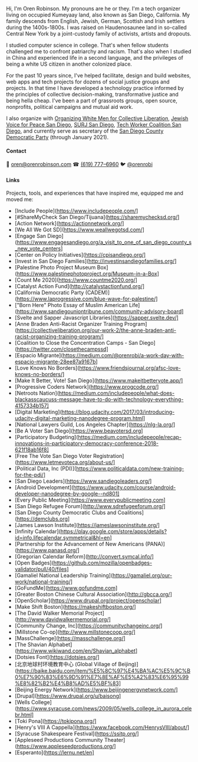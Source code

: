 Hi, I'm Oren Robinson. My pronouns are he or they. I'm a tech organizer living on occupied Kumeyaay land, also known as San Diego, California. My family descends from English, Jewish, German, Scottish and Irish settlers during the 1400s-1800s. I was raised on Haudenosaunee land in so-called Central New York by a joint-custody family of activists, artists and dropouts.

I studied computer science in college. That's when fellow students challenged me to confront patriarchy and racism. That's also when I studied in China and experienced life in a second language, and the privileges of being a white US citizen in another colonized place.

For the past 10 years since, I've helped facilitate, design and build websites, web apps and tech projects for dozens of social justice groups and projects. In that time I have developed a technology practice informed by the principles of collective decision-making, transformative justice and being hella cheap. I've been a part of grassroots groups, open source, nonprofits, political campaigns and mutual aid work.

I also organize with [Organizing White Men for Collective Liberation](https://www.owmcl.org/), [Jewish Voice for Peace San Diego](https://www.jvpsandiego.org/), [SURJ San Diego](http://linktr.ee/surjsandiego), [Tech Worker Coalition San Diego](https://www.meetup.com/TWCSanDiego), and currently serve as secretary of the [San Diego County Democratic Party](https://sdcdp.ngpvanhost.com/executive-board) (through January 2021).

#### Contact

📧 [oren@orenrobinson.com](mailto:oren@orenrobinson.com) ☎ [(619) 777–6960](tel:16197776960) 🐦 [@orenrobi](https://twitter.com/orenrobi/)

#### Links

Projects, tools, and experiences that have inspired me, equipped me and moved me:

 - [Include People](https://www.includepeople.com/]
 - [#ShareMyCheck San Diego/Tijuana](https://sharemychecksd.org/]
 - [Action Network](https://actionnetwork.org/]
 - [We All We Got SD](https://www.weallwegotsd.com/]
 - [Engage San Diego](https://www.engagesandiego.org/a_visit_to_one_of_san_diego_county_s_new_vote_centers]
 - [Center on Policy Initiatives](https://cpisandiego.org/]
 - [Invest in San Diego Families](http://investinsandiegofamilies.org/]
 - [Palestine Photo Project Museum Box](https://www.palestinephotoproject.org/Museum-in-a-Box]
 - [Count Me 2020](https://www.countme2020.org/]
 - [Catalyst Action Fund](http://catalystactionfund.org/]
 - [California Democratic Party (CADEM)](https://www.laprogressive.com/blue-wave-for-palestine/]
 - ["Born Here" Photo Essay of Muslim American Life](https://www.sandiegouniontribune.com/community-advisory-board]
 - [Svelte and Sapper Javascript Libraries](https://sapper.svelte.dev/]
 - [Anne Braden Anti-Racist Organizer Training Program](https://collectiveliberation.org/our-work-2/the-anne-braden-anti-racist-organizing-training-program/]
 - [Coalition to Close the Concentration Camps - San Diego](https://twitter.com/closethecampssd]
 - [Espacio Migrante](https://medium.com/@orenrobi/a-work-day-with-espacio-migrante-28ee87a9167b]
 - [Love Knows No Borders](https://www.friendsjournal.org/afsc-love-knows-no-borders/]
 - [Make It Better, Vote! San Diego](https://www.makeitbettervote.app/]
 - [Progressive Coders Network](https://www.progcode.org/]
 - [Netroots Nation](https://medium.com/includepeople/what-does-blackasscaucuss-message-have-to-do-with-technology-everything-4157334b157]
 - [Digital Marketing](https://blog.udacity.com/2017/03/introducing-udacity-digital-marketing-nanodegree-program.html]
 - [National Lawyers Guild, Los Angeles Chapter](https://nlg-la.org/]
 - [Be A Voter San Diego](https://www.beavotersd.org]
 - [Participatory Budgeting](https://medium.com/includepeople/recap-innovations-in-participatory-democracy-conference-2018-621f18ab16f8]
 - [Free The Vote San Diego Voter Registration](https://www.letmevoteca.org/about-us/]
 - [Political Data, Inc (PDI)](https://www.politicaldata.com/new-training-for-the-pdi/]
 - [San Diego Leaders](https://www.sandiegoleaders.org/]
 - [Android Development](https://www.udacity.com/course/android-developer-nanodegree-by-google--nd801]
 - [Every Public Meeting](https://www.everypublicmeeting.com]
 - [San Diego Refugee Forum](http://www.sdrefugeeforum.org/]
 - [San Diego County Democratic Clubs and Coalitions](https://demclubs.org]
 - [James Lawson Institute](https://jameslawsoninstitute.org/]
 - [Infinity Calendar](https://play.google.com/store/apps/details?id=info.lifecalendar.symmetrical&hl=en]
 - [Partnership for the Advancement of New Americans (PANA)](https://www.panasd.org/]
 - [Gregorian Calendar Reform](http://convert.symcal.info/]
 - [Open Badges](https://github.com/mozilla/openbadges-validator/pull/40/files]
 - [Gamaliel National Leadership Training](https://gamaliel.org/our-work/national-training/]
 - [GoFundMe](https://www.gofundme.com]
 - [Greater Boston Chinese Cultural Association](http://gbcca.org/]
 - [OpenScholar](https://www.drupal.org/project/openscholar]
 - [Make Shift Boston](https://makeshiftboston.org/]
 - [The David Walker Memorial Project](http://www.davidwalkermemorial.org/]
 - [Community Change, Inc](https://communitychangeinc.org/]
 - [Millstone Co-op](http://www.millstonecoop.org/]
 - [MassChallenge](https://masschallenge.org/]
 - [The Shavian Alphabet](https://www.wikiwand.com/en/Shavian_alphabet]
 - [Dotsies Font](https://dotsies.org/]
 - [北京地球村环境教育中心 (Global Village of Beijing)](https://baike.baidu.com/item/%E5%8C%97%E4%BA%AC%E5%9C%B0%E7%90%83%E6%9D%91%E7%8E%AF%E5%A2%83%E6%95%99%E8%82%B2%E4%B8%AD%E5%BF%83]
 - [Beijing Energy Network](https://www.beijingenergynetwork.com/]
 - [Drupal](https://www.drupal.org/u/baisong]
 - [Wells College](https://www.syracuse.com/news/2009/05/wells_college_in_aurora_celebr.html]
 - [Toki Pona](https://tokipona.org/]
 - [Henry's VIII A Cappella](https://www.facebook.com/HenrysVIII/about/]
 - [Syracuse Shakespeare Festival](https://ssitp.org/]
 - [Appleseed Productions Community Theater](https://www.appleseedproductions.org/]
 - [Esperanto](https://lernu.net/en]
